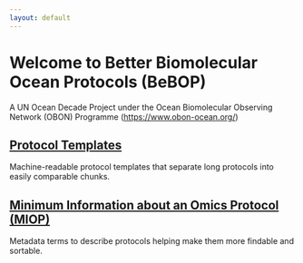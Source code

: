 ```yaml
---
layout: default
---
```


# Welcome to Better Biomolecular Ocean Protocols (BeBOP)
A UN Ocean Decade Project under the Ocean Biomolecular Observing Network (OBON) Programme (https://www.obon-ocean.org/)

## [Protocol Templates](protocol_template_description.md)

Machine-readable protocol templates that separate long protocols into easily comparable chunks.

## [Minimum Information about an Omics Protocol (MIOP)](miop.md)

Metadata terms to describe protocols helping make them more findable and sortable.

